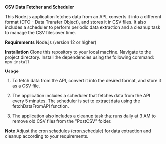 **CSV Data Fetcher and Scheduler**

This Node.js application fetches data from an API, converts it into a different format (DTO - Data Transfer Object), and stores it in CSV files. It also includes a scheduler to perform periodic data extraction and a cleanup task to manage the CSV files over time.

**Requirements**
Node.js (version 12 or higher)

**Installation**
Clone this repository to your local machine.
Navigate to the project directory.
Install the dependencies using the following command:
`npm install`

**Usage**

1. To fetch data from the API, convert it into the desired format, and store it as a CSV file.

2. The application includes a scheduler that fetches data from the API every 5 minutes. The scheduler is set to extract data using the fetchDataFromAPI function.

3. The application also includes a cleanup task that runs daily at 3 AM to remove old CSV files from the "PostCSV" folder.


**Note**
Adjust the cron schedules (cron.schedule) for data extraction and cleanup according to your requirements.

